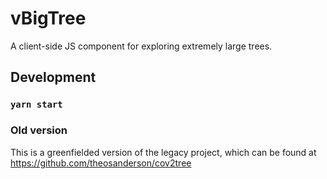 # vBigTree

A client-side JS component for exploring extremely large trees.

## Development



### `yarn start`



### Old version
This is a greenfielded version of the legacy project, which can be found at https://github.com/theosanderson/cov2tree
